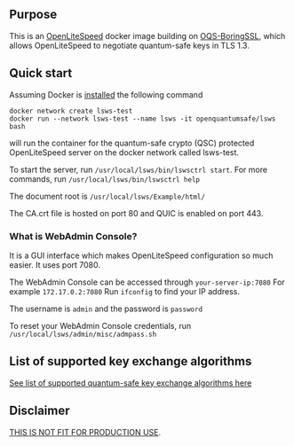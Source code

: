 ## Purpose

This is an [OpenLiteSpeed](https://github.com/litespeedtech/openlitespeed) docker image building on [OQS-BoringSSL](https://github.com/open-quantum-safe/boringssl), which allows OpenLiteSpeed to negotiate quantum-safe keys in TLS 1.3.


## Quick start
Assuming Docker is [installed](https://docs.docker.com/install) the following command

```
docker network create lsws-test
docker run --network lsws-test --name lsws -it openquantumsafe/lsws bash
```

will run the container for the quantum-safe crypto (QSC) protected OpenLiteSpeed server on the docker network called lsws-test.

To start the server, run `/usr/local/lsws/bin/lswsctrl start`. For more commands, run `/usr/local/lsws/bin/lswsctrl help`

The document root is  `/usr/local/lsws/Example/html/` 

The CA.crt file is hosted on port 80 and QUIC is enabled on port 443.

### What is WebAdmin Console? 
It is a GUI interface which makes OpenLiteSpeed configuration so much easier. It uses port 7080.

The WebAdmin Console can be accessed through `your-server-ip:7080`
For example `172.17.0.2:7080`
Run `ifconfig` to find your IP address.

The username is `admin` and the password is `password`

To reset your WebAdmin Console credentials, run `/usr/local/lsws/admin/misc/admpass.sh`


## List of supported key exchange algorithms
[See list of supported quantum-safe key exchange algorithms here](https://github.com/open-quantum-safe/boringssl#key-exchange)



## Disclaimer

[THIS IS NOT FIT FOR PRODUCTION USE](https://github.com/open-quantum-safe/openssl#limitations-and-security).
